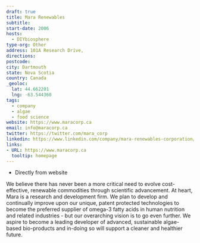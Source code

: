 ```yaml
---
draft: true
title: Mara Renewables
subtitle:
start-date: 2006
hosts:
  - DIYbiosphere
type-org: Other
address: 101A Research Drive,
directions:
postcode:
city: Dartmouth
state: Nova Scotia
country: Canada
_geoloc:
  lat: 44.662201
  lng: -63.544360
tags:
  - company
  - algae
  - food science
website: https://www.maracorp.ca
email: info@maracorp.ca
twitter: https://twitter.com/mara_corp
linkedin: https://www.linkedin.com/company/mara-renewables-corporation/
links:
- URL: https://www.maracorp.ca
  tooltip: homepage
---
```


* Directly from website

We believe there has never been a more critical need to evolve cost-effective, renewable commodities through scientific advancement. At heart, Mara is a research and development firm. We plan to develop and continually improve upon our unique, patent protected technologies to become the preferred supplier of omega-3 fatty acids in human nutrition and related industries - but our overarching vision is to go even further. We aspire to become a leading developer of advanced, sustainable algae-based bio-products and in-doing so will support a cleaner and healthier future.
